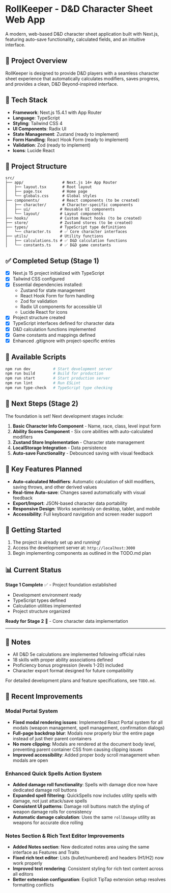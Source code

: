 # RollKeeper - D&D Character Sheet Web App

A modern, web-based D&D character sheet application built with Next.js, featuring auto-save functionality, calculated fields, and an intuitive interface.

## 🎲 Project Overview

RollKeeper is designed to provide D&D players with a seamless character sheet experience that automatically calculates modifiers, saves progress, and provides a clean, D&D Beyond-inspired interface.

## 🚀 Tech Stack

- **Framework**: Next.js 15.4.1 with App Router
- **Language**: TypeScript
- **Styling**: Tailwind CSS 4
- **UI Components**: Radix UI
- **State Management**: Zustand (ready to implement)
- **Form Handling**: React Hook Form (ready to implement)
- **Validation**: Zod (ready to implement)
- **Icons**: Lucide React

## 📁 Project Structure

```
src/
├── app/                 # Next.js 14+ App Router
│   ├── layout.tsx       # Root layout
│   ├── page.tsx         # Home page
│   └── globals.css      # Global styles
├── components/          # React components (to be created)
│   ├── character/       # Character-specific components
│   ├── ui/             # Reusable UI components
│   └── layout/         # Layout components
├── hooks/              # Custom React hooks (to be created)
├── store/              # Zustand stores (to be created)
├── types/              # TypeScript type definitions
│   └── character.ts    # ✅ Core character interfaces
├── utils/              # Utility functions
│   ├── calculations.ts # ✅ D&D calculation functions
│   └── constants.ts    # ✅ D&D game constants
```

## ✅ Completed Setup (Stage 1)

- [x] Next.js 15 project initialized with TypeScript
- [x] Tailwind CSS configured
- [x] Essential dependencies installed:
  - Zustand for state management
  - React Hook Form for form handling
  - Zod for validation
  - Radix UI components for accessible UI
  - Lucide React for icons
- [x] Project structure created
- [x] TypeScript interfaces defined for character data
- [x] D&D calculation functions implemented
- [x] Game constants and mappings defined
- [x] Enhanced .gitignore with project-specific entries

## 🔧 Available Scripts

```bash
npm run dev          # Start development server
npm run build        # Build for production
npm run start        # Start production server
npm run lint         # Run ESLint
npm run type-check   # TypeScript type checking
```

## 🎯 Next Steps (Stage 2)

The foundation is set! Next development stages include:

1. **Basic Character Info Component** - Name, race, class, level input form
2. **Ability Scores Component** - Six core abilities with auto-calculated modifiers
3. **Zustand Store Implementation** - Character state management
4. **LocalStorage Integration** - Data persistence
5. **Auto-save Functionality** - Debounced saving with visual feedback

## 🧠 Key Features Planned

- **Auto-calculated Modifiers**: Automatic calculation of skill modifiers, saving throws, and other derived values
- **Real-time Auto-save**: Changes saved automatically with visual feedback
- **Export/Import**: JSON-based character data portability
- **Responsive Design**: Works seamlessly on desktop, tablet, and mobile
- **Accessibility**: Full keyboard navigation and screen reader support

## 🚀 Getting Started

1. The project is already set up and running!
2. Access the development server at: `http://localhost:3000`
3. Begin implementing components as outlined in the TODO.md plan

## 📊 Current Status

**Stage 1 Complete** ✅ - Project foundation established
- Development environment ready
- TypeScript types defined
- Calculation utilities implemented  
- Project structure organized

**Ready for Stage 2** 🚧 - Core character data implementation

---

## 📝 Notes

- All D&D 5e calculations are implemented following official rules
- 18 skills with proper ability associations defined
- Proficiency bonus progression (levels 1-20) included
- Character export format designed for future compatibility

For detailed development plans and feature specifications, see `TODO.md`.

## 🔧 Recent Improvements

### Modal Portal System
- **Fixed modal rendering issues**: Implemented React Portal system for all modals (weapon management, spell management, confirmation dialogs)
- **Full-page backdrop blur**: Modals now properly blur the entire page instead of just their parent containers
- **No more clipping**: Modals are rendered at the document body level, preventing parent container CSS from causing clipping issues
- **Improved accessibility**: Added proper body scroll management when modals are open

### Enhanced Quick Spells Action System
- **Added damage roll functionality**: Spells with damage dice now have dedicated damage roll buttons
- **Expanded spell filtering**: QuickSpells now includes utility spells with damage, not just attack/save spells
- **Consistent UI patterns**: Damage roll buttons match the styling of weapon damage rolls for consistency
- **Automatic damage calculation**: Uses the same `rollDamage` utility as weapons for accurate dice rolling

### Notes Section & Rich Text Editor Improvements
- **Added Notes section**: New dedicated notes area using the same interface as Features and Traits
- **Fixed rich text editor**: Lists (bullet/numbered) and headers (H1/H2) now work properly
- **Improved text rendering**: Consistent styling for rich text content across all editors
- **Better extension configuration**: Explicit TipTap extension setup resolves formatting conflicts
